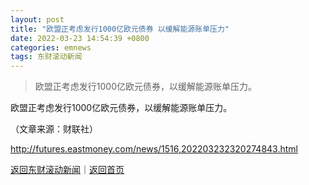 ```yaml
---
layout: post
title: "欧盟正考虑发行1000亿欧元债券 以缓解能源账单压力"
date: 2022-03-23 14:54:39 +0800
categories: emnews
tags: 东财滚动新闻
---
```

> 欧盟正考虑发行1000亿欧元债券，以缓解能源账单压力。

<p>欧盟正考虑发行1000亿欧元债券，以缓解能源账单压力。</p><p class="em_media">（文章来源：财联社）</p>

<http://futures.eastmoney.com/news/1516,202203232320274843.html>

[返回东财滚动新闻](//finews.withounder.com/emnews/)｜[返回首页](//finews.withounder.com/)